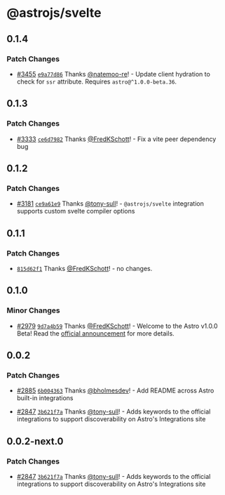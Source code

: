 # @astrojs/svelte

## 0.1.4

### Patch Changes

- [#3455](https://github.com/withastro/astro/pull/3455) [`e9a77d86`](https://github.com/withastro/astro/commit/e9a77d861907adccfa75811f9aaa555f186d78f8) Thanks [@natemoo-re](https://github.com/natemoo-re)! - Update client hydration to check for `ssr` attribute. Requires `astro@^1.0.0-beta.36`.

## 0.1.3

### Patch Changes

- [#3333](https://github.com/withastro/astro/pull/3333) [`ce6d7982`](https://github.com/withastro/astro/commit/ce6d79828250e9a3631778a37d43068cae04bb4f) Thanks [@FredKSchott](https://github.com/FredKSchott)! - Fix a vite peer dependency bug

## 0.1.2

### Patch Changes

- [#3181](https://github.com/withastro/astro/pull/3181) [`ce9a61e9`](https://github.com/withastro/astro/commit/ce9a61e9fc6fdbf9b8469197df6d728f395656ec) Thanks [@tony-sull](https://github.com/tony-sull)! - `@astrojs/svelte` integration supports custom svelte compiler options

## 0.1.1

### Patch Changes

- [`815d62f1`](https://github.com/withastro/astro/commit/815d62f151a36fef7d09590d4962ca71bda61b32) Thanks [@FredKSchott](https://github.com/FredKSchott)! - no changes.

## 0.1.0

### Minor Changes

- [#2979](https://github.com/withastro/astro/pull/2979) [`9d7a4b59`](https://github.com/withastro/astro/commit/9d7a4b59b53f8cb274266f5036d1cef841750252) Thanks [@FredKSchott](https://github.com/FredKSchott)! - Welcome to the Astro v1.0.0 Beta! Read the [official announcement](https://astro.build/blog/astro-1-beta-release/) for more details.

## 0.0.2

### Patch Changes

- [#2885](https://github.com/withastro/astro/pull/2885) [`6b004363`](https://github.com/withastro/astro/commit/6b004363f99f27e581d1e2d53a2ebff39d7afb8a) Thanks [@bholmesdev](https://github.com/bholmesdev)! - Add README across Astro built-in integrations

* [#2847](https://github.com/withastro/astro/pull/2847) [`3b621f7a`](https://github.com/withastro/astro/commit/3b621f7a613b45983b090794fa7c015f23ed6140) Thanks [@tony-sull](https://github.com/tony-sull)! - Adds keywords to the official integrations to support discoverability on Astro's Integrations site

## 0.0.2-next.0

### Patch Changes

- [#2847](https://github.com/withastro/astro/pull/2847) [`3b621f7a`](https://github.com/withastro/astro/commit/3b621f7a613b45983b090794fa7c015f23ed6140) Thanks [@tony-sull](https://github.com/tony-sull)! - Adds keywords to the official integrations to support discoverability on Astro's Integrations site
